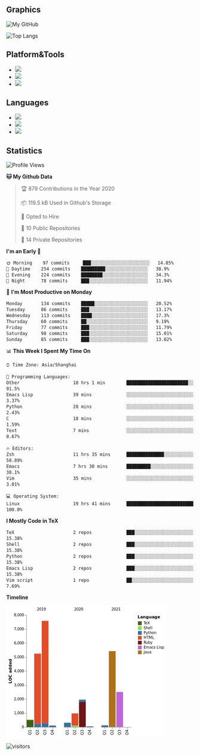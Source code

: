 ## Graphics

![My GitHub](https://github-readme-stats.vercel.app/api?username=SteamedFish&count_private=true&show_icons=true&theme=buefy&include_all_commits=false)

![Top Langs](https://github-readme-stats.vercel.app/api/top-langs/?username=SteamedFish&theme=buefy&hide=ruby&count_private=true&show_icons=true&layout=compact)

## Platform&Tools

* [![](https://img.shields.io/badge/ArchLinux--purple?style=flat-square&logo=ArchLinux)](https://www.archlinux.org/)
* [![](https://img.shields.io/badge/Gentoo-testing-purple?style=flat-square&logo=Gentoo)](https://www.gentoo.org/)
* [![](https://img.shields.io/badge/Doom%20Emacs-28-blue?style=flat-square&logo=Gnu%20emacs&logoColor=white)](https://www.gnu.org/software/emacs/)

## Languages

* [![](https://img.shields.io/badge/-Python-3776AB?style=flat-square&logo=python&logoColor=white)](https://www.python.org/)
* [![](https://img.shields.io/badge/-Bash-00ADD8?style=flat-square&logo=Gnu-bash&logoColor=white)](https://www.gnu.org/software/bash/)
* [![](https://img.shields.io/badge/-Go-00ADD8?style=flat-square&logo=go&logoColor=white)](https://golang.org/)

## Statistics

<!--START_SECTION:waka-->
![Profile Views](http://img.shields.io/badge/Profile%20Views-4-blue)

**🐱 My Github Data** 

> 🏆 879 Contributions in the Year 2020
 > 
> 📦 119.5 kB Used in Github's Storage 
 > 
> 💼 Opted to Hire
 > 
> 📜 10 Public Repositories
 > 
> 🔑 14 Private Repositories 

**I'm an Early 🐤** 

```text
🌞 Morning    97 commits     ███░░░░░░░░░░░░░░░░░░░░░░   14.85% 
🌆 Daytime    254 commits    █████████░░░░░░░░░░░░░░░░   38.9% 
🌃 Evening    224 commits    ████████░░░░░░░░░░░░░░░░░   34.3% 
🌙 Night      78 commits     ███░░░░░░░░░░░░░░░░░░░░░░   11.94%

```
📅 **I'm Most Productive on Monday** 

```text
Monday       134 commits    █████░░░░░░░░░░░░░░░░░░░░   20.52% 
Tuesday      86 commits     ███░░░░░░░░░░░░░░░░░░░░░░   13.17% 
Wednesday    113 commits    ████░░░░░░░░░░░░░░░░░░░░░   17.3% 
Thursday     60 commits     ██░░░░░░░░░░░░░░░░░░░░░░░   9.19% 
Friday       77 commits     ███░░░░░░░░░░░░░░░░░░░░░░   11.79% 
Saturday     98 commits     ███░░░░░░░░░░░░░░░░░░░░░░   15.01% 
Sunday       85 commits     ███░░░░░░░░░░░░░░░░░░░░░░   13.02%

```


📊 **This Week I Spent My Time On** 

```text
⌚︎ Time Zone: Asia/Shanghai

💬 Programming Languages: 
Other                    18 hrs 1 min        ███████████████████████░░   91.5% 
Emacs Lisp               39 mins             ░░░░░░░░░░░░░░░░░░░░░░░░░   3.37% 
Python                   28 mins             ░░░░░░░░░░░░░░░░░░░░░░░░░   2.43% 
C                        18 mins             ░░░░░░░░░░░░░░░░░░░░░░░░░   1.59% 
Text                     7 mins              ░░░░░░░░░░░░░░░░░░░░░░░░░   0.67%

🔥 Editors: 
Zsh                      11 hrs 35 mins      ██████████████░░░░░░░░░░░   58.89% 
Emacs                    7 hrs 30 mins       █████████░░░░░░░░░░░░░░░░   38.1% 
Vim                      35 mins             ░░░░░░░░░░░░░░░░░░░░░░░░░   3.01%

💻 Operating System: 
Linux                    19 hrs 41 mins      █████████████████████████   100.0%

```

**I Mostly Code in TeX** 

```text
TeX                      2 repos             ███░░░░░░░░░░░░░░░░░░░░░░   15.38% 
Shell                    2 repos             ███░░░░░░░░░░░░░░░░░░░░░░   15.38% 
Python                   2 repos             ███░░░░░░░░░░░░░░░░░░░░░░   15.38% 
Emacs Lisp               2 repos             ███░░░░░░░░░░░░░░░░░░░░░░   15.38% 
Vim script               1 repo              ██░░░░░░░░░░░░░░░░░░░░░░░   7.69%

```


**Timeline**

![Chart not found](https://github.com/SteamedFish/SteamedFish/blob/master/charts/bar_graph.png) 


<!--END_SECTION:waka-->

![visitors](https://visitor-badge.laobi.icu/badge?page_id=SteamedFish.SteamedFish)
